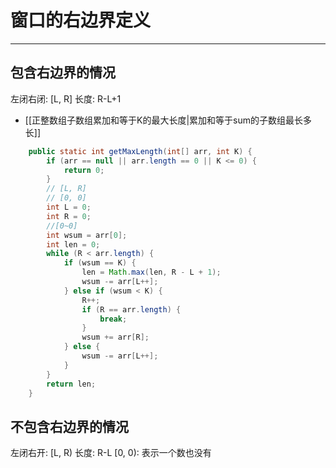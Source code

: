 # 窗口的右边界定义

---

## 包含右边界的情况
左闭右闭: [L, R] 长度: R-L+1


- [[正整数组子数组累加和等于K的最大长度|累加和等于sum的子数组最长多长]] 
```java
	public static int getMaxLength(int[] arr, int K) {
		if (arr == null || arr.length == 0 || K <= 0) {
			return 0;
		}
		// [L, R]
		// [0, 0]
		int L = 0;
		int R = 0;
		//[0~0]
		int wsum = arr[0];
		int len = 0;
		while (R < arr.length) {
			if (wsum == K) {
				len = Math.max(len, R - L + 1);
				wsum -= arr[L++];
			} else if (wsum < K) {
				R++;
				if (R == arr.length) {
					break;
				}
				wsum += arr[R];
			} else {
				wsum -= arr[L++];
			}
		}
		return len;
	}
```
## 不包含右边界的情况

左闭右开: \[L, R) 长度: R-L
\[0, 0): 表示一个数也没有


